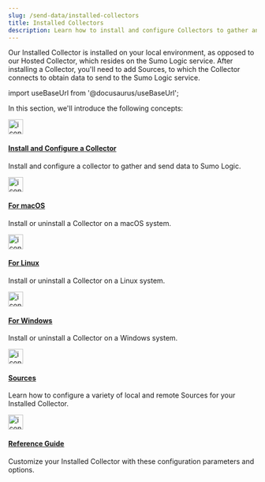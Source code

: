 ```yaml
---
slug: /send-data/installed-collectors
title: Installed Collectors
description: Learn how to install and configure Collectors to gather and send data to Sumo Logic.
---
```


Our Installed Collector is installed on your local environment, as opposed to our Hosted Collector, which resides on the Sumo Logic service. After installing a Collector, you'll need to add Sources, to which the Collector connects to obtain data to send to the Sumo Logic service. 

import useBaseUrl from '@docusaurus/useBaseUrl';

In this section, we'll introduce the following concepts:

<div className="box-wrapper" >
<div className="box smallbox card">
  <div className="container">
  <a href="/docs/send-data/installed-collectors/configuration"><img src={useBaseUrl('img/icons/operations/data-collection.png')} alt="icon" width="30"/><h4>Install and Configure a Collector</h4></a>
  <p>Install and configure a collector to gather and send data to Sumo Logic.</p>
  </div>
</div>
<div className="box smallbox card">
  <div className="container">
  <a href="/docs/send-data/installed-collectors/macos"><img src={useBaseUrl('img/icons/operations/data-collection.png')} alt="icon" width="30"/><h4>For macOS</h4></a>
  <p>Install or uninstall a Collector on a macOS system.</p>
  </div>
</div>
<div className="box smallbox card">
  <div className="container">
  <a href="/docs/send-data/installed-collectors/linux"><img src={useBaseUrl('img/icons/operations/data-collection.png')} alt="icon" width="30"/><h4>For Linux</h4></a>
  <p>Install or uninstall a Collector on a Linux system.</p>
  </div>
</div>
  <div className="box smallbox card">
  <div className="container">
  <a href="/docs/send-data/installed-collectors/windows"><img src={useBaseUrl('img/icons/operations/data-collection.png')} alt="icon" width="30"/><h4>For Windows</h4></a>
  <p>Install or uninstall a Collector on a Windows system.</p>
  </div>
</div>
<div className="box smallbox card">
<div className="container">
  <a href="/docs/send-data/installed-collectors/sources"><img src={useBaseUrl('img/icons/operations/data-collection.png')} alt="icon" width="30"/><h4>Sources</h4></a>
  <p>Learn how to configure a variety of local and remote Sources for your Installed Collector.</p>
  </div>
</div>
<div className="box smallbox card">
  <div className="container">
  <a href="/docs/send-data/installed-collectors/collector-installation-reference"><img src={useBaseUrl('img/icons/operations/data-collection.png')} alt="icon" width="30"/><h4>Reference Guide</h4></a>
  <p>Customize your Installed Collector with these configuration parameters and options.</p>
  </div>
</div>
</div>
